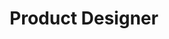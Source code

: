 ---
name: Steph Bond
id: steph-bond
numberId: 9
title: Product Designer
bio: Steph designs digital experiences that matter and can be found drawing on walls.
image:
areas:
contact: { email: steph@eastcoastproduct.com, linkedin: https://www.linkedin.com/in/stephaniebond }
---